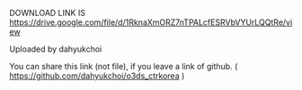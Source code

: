 DOWNLOAD LINK IS https://drive.google.com/file/d/1RknaXmORZ7nTPALcfESRVbVYUrLQQtRe/view

Uploaded by dahyukchoi

You can share this link (not file), if you leave a link of github. ( https://github.com/dahyukchoi/o3ds_ctrkorea )
